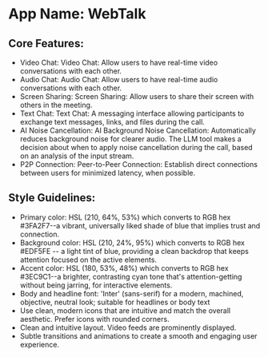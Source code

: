 # **App Name**: WebTalk

## Core Features:

- Video Chat: Video Chat: Allow users to have real-time video conversations with each other.
- Audio Chat: Audio Chat: Allow users to have real-time audio conversations with each other.
- Screen Sharing: Screen Sharing: Allow users to share their screen with others in the meeting.
- Text Chat: Text Chat: A messaging interface allowing participants to exchange text messages, links, and files during the call.
- AI Noise Cancellation: AI Background Noise Cancellation:  Automatically reduces background noise for clearer audio. The LLM tool makes a decision about when to apply noise cancellation during the call, based on an analysis of the input stream.
- P2P Connection: Peer-to-Peer Connection: Establish direct connections between users for minimized latency, when possible.

## Style Guidelines:

- Primary color: HSL (210, 64%, 53%) which converts to RGB hex #3FA2F7--a vibrant, universally liked shade of blue that implies trust and connection.
- Background color: HSL (210, 24%, 95%) which converts to RGB hex #EDF5FE -- a light tint of blue, providing a clean backdrop that keeps attention focused on the active elements.
- Accent color: HSL (180, 53%, 48%) which converts to RGB hex #3EC9C1--a brighter, contrasting cyan tone that's attention-getting without being jarring, for interactive elements.
- Body and headline font: 'Inter' (sans-serif) for a modern, machined, objective, neutral look; suitable for headlines or body text
- Use clean, modern icons that are intuitive and match the overall aesthetic. Prefer icons with rounded corners.
- Clean and intuitive layout. Video feeds are prominently displayed.
- Subtle transitions and animations to create a smooth and engaging user experience.